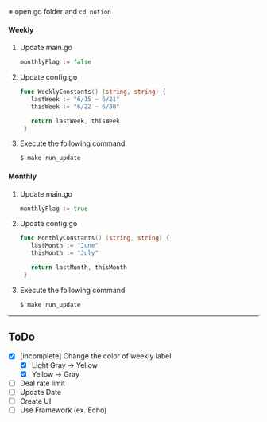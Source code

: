 ※ open go folder and `cd notion`

#### Weekly

1. Update main.go

   ```go
   monthlyFlag := false
   ```

2. Update config.go

   ```go
   func WeeklyConstants() (string, string) {
      lastWeek := "6/15 ~ 6/21"
      thisWeek := "6/22 ~ 6/30"

      return lastWeek, thisWeek
    }
   ```

3. Execute the following command

   ```bash
   $ make run_update
   ```

#### Monthly

1. Update main.go

   ```go
   monthlyFlag := true
   ```

2. Update config.go

   ```go
   func MonthlyConstants() (string, string) {
      lastMonth := "June"
      thisMonth := "July"

      return lastMonth, thisMonth
    }
   ```

3. Execute the following command

   ```bash
   $ make run_update
   ```

---

## ToDo

- [x] [incomplete] Change the color of weekly label
  - [x] Light Gray → Yellow
  - [x] Yellow → Gray
- [ ] Deal rate limit
- [ ] Update Date
- [ ] Create UI
- [ ] Use Framework (ex. Echo)

